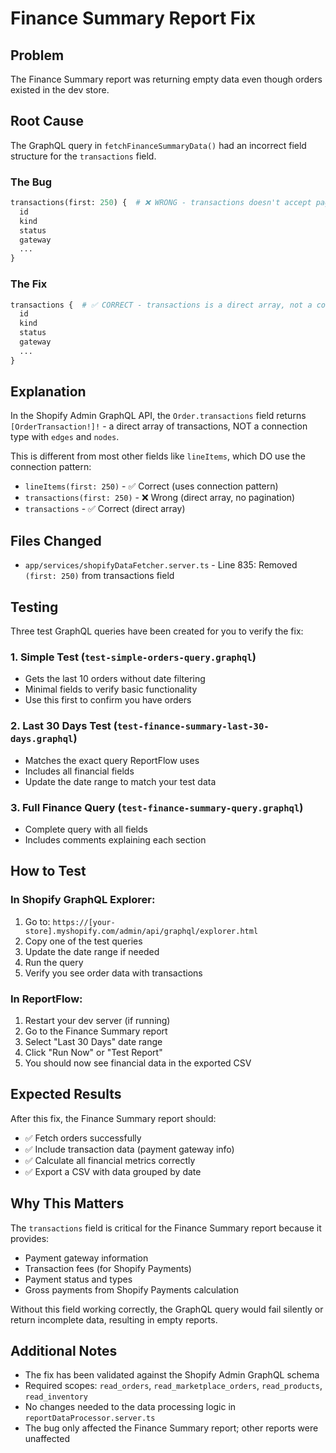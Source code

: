 # Finance Summary Report Fix

## Problem
The Finance Summary report was returning empty data even though orders existed in the dev store.

## Root Cause
The GraphQL query in `fetchFinanceSummaryData()` had an incorrect field structure for the `transactions` field.

### The Bug
```graphql
transactions(first: 250) {  # ❌ WRONG - transactions doesn't accept pagination arguments
  id
  kind
  status
  gateway
  ...
}
```

### The Fix
```graphql
transactions {  # ✅ CORRECT - transactions is a direct array, not a connection
  id
  kind
  status
  gateway
  ...
}
```

## Explanation
In the Shopify Admin GraphQL API, the `Order.transactions` field returns `[OrderTransaction!]!` - a direct array of transactions, NOT a connection type with `edges` and `nodes`.

This is different from most other fields like `lineItems`, which DO use the connection pattern:
- `lineItems(first: 250)` - ✅ Correct (uses connection pattern)
- `transactions(first: 250)` - ❌ Wrong (direct array, no pagination)
- `transactions` - ✅ Correct (direct array)

## Files Changed
- `app/services/shopifyDataFetcher.server.ts` - Line 835: Removed `(first: 250)` from transactions field

## Testing
Three test GraphQL queries have been created for you to verify the fix:

### 1. Simple Test (`test-simple-orders-query.graphql`)
- Gets the last 10 orders without date filtering
- Minimal fields to verify basic functionality
- Use this first to confirm you have orders

### 2. Last 30 Days Test (`test-finance-summary-last-30-days.graphql`)
- Matches the exact query ReportFlow uses
- Includes all financial fields
- Update the date range to match your test data

### 3. Full Finance Query (`test-finance-summary-query.graphql`)
- Complete query with all fields
- Includes comments explaining each section

## How to Test

### In Shopify GraphQL Explorer:
1. Go to: `https://[your-store].myshopify.com/admin/api/graphql/explorer.html`
2. Copy one of the test queries
3. Update the date range if needed
4. Run the query
5. Verify you see order data with transactions

### In ReportFlow:
1. Restart your dev server (if running)
2. Go to the Finance Summary report
3. Select "Last 30 Days" date range
4. Click "Run Now" or "Test Report"
5. You should now see financial data in the exported CSV

## Expected Results
After this fix, the Finance Summary report should:
- ✅ Fetch orders successfully
- ✅ Include transaction data (payment gateway info)
- ✅ Calculate all financial metrics correctly
- ✅ Export a CSV with data grouped by date

## Why This Matters
The `transactions` field is critical for the Finance Summary report because it provides:
- Payment gateway information
- Transaction fees (for Shopify Payments)
- Payment status and types
- Gross payments from Shopify Payments calculation

Without this field working correctly, the GraphQL query would fail silently or return incomplete data, resulting in empty reports.

## Additional Notes
- The fix has been validated against the Shopify Admin GraphQL schema
- Required scopes: `read_orders`, `read_marketplace_orders`, `read_products`, `read_inventory`
- No changes needed to the data processing logic in `reportDataProcessor.server.ts`
- The bug only affected the Finance Summary report; other reports were unaffected

